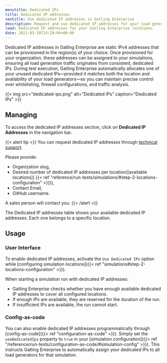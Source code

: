 ```yaml
---
menutitle: Dedicated IPs 
title: Dedicated IP addresses
seotitle: Use dedicated IP addresses in Gatling Enterprise
description: Request and use dedicated IP addresses for your load generator locations in Gatling Enterprise.
lead: Dedicated IP addresses for your Gatling Enterprise locations.
date: 2021-03-10T14:29:04+00:00
---
```


Dedicated IP addresses in Gatling Enterprise are static IPv4 addresses that can be provisioned in the region(s) of your choice. Once provisioned for your organization, these addresses can be assigned to your simulations, ensuring all load generation traffic originates from consistent, dedicated IPs. During test execution, Gatling Enterprise automatically allocates one of your unused dedicated IPs—provided it matches both the location and availability of your load generators—so you can maintain precise control over whitelisting, firewall configurations, and traffic analysis.

{{< img src="dedicated-ips.png" alt="Dedicated IPs" caption="Dedicated IPs" >}}

## Managing

To access the dedicated IP addresses section, click on **Dedicated IP Addresses** in the navigation bar.

{{< alert tip >}}
You can request dedicated IP addresses through [technical support](https://gatlingcorp.atlassian.net/servicedesk/customer/portal/8/group/12/create/91).

Please provide:

- Organization slug,
- Desired number of dedicated IP addresses per location([available locations]( {{< ref "reference/run-tests/simulations/#step-2-locations-configuration" >}})),
- Contact Email,
- GitHub username.

A sales person will contact you.
{{< /alert >}}

The Dedicated IP addresses table shows your available dedicated IP addresses. Each one belongs to a specific location.

## Usage

### User Interface
To enable dedicated IP addresses, activate the `Use Dedicated IPs` option while [configuring simulation locations]({{< ref "simulations#step-2-locations-configuration" >}}).

When starting a simulation run with dedicated IP addresses:

- Gatling Enterprise checks whether you have enough available dedicated IP addresses to cover all configured locations.
- If enough IPs are available, they are reserved for the duration of the run.
- If insufficient IPs are available, the run cannot start.

### Config-as-code
You can also enable dedicated IP addresses programmatically through [config-as-code]({{< ref "configuration-as-code" >}}). Simply set the `useDedicatedIps` property to `true` in your [simulation configuration]({{< ref "/reference/run-tests/configuration-as-code/#simulation-config" >}}). This instructs Gatling Enterprise to automatically assign your dedicated IPs to all load generators for that simulation.
